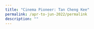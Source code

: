 ```yaml
---
title: "Cinema Pioneer: Tan Cheng Kee"
permalink: /apr-to-jun-2022/permalink
description: ""
---
```

